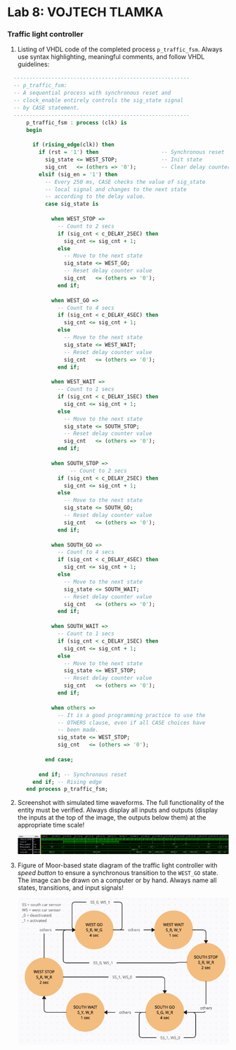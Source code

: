 # Lab 8: VOJTECH TLAMKA

### Traffic light controller

1. Listing of VHDL code of the completed process `p_traffic_fsm`. Always use syntax highlighting, meaningful comments, and follow VHDL guidelines:

```vhdl
  --------------------------------------------------------
  -- p_traffic_fsm:
  -- A sequential process with synchronous reset and
  -- clock_enable entirely controls the sig_state signal
  -- by CASE statement.
  --------------------------------------------------------
      p_traffic_fsm : process (clk) is
      begin
    
        if (rising_edge(clk)) then
          if (rst = '1') then                    -- Synchronous reset
            sig_state <= WEST_STOP;              -- Init state
            sig_cnt   <= (others => '0');        -- Clear delay counter
          elsif (sig_en = '1') then
            -- Every 250 ms, CASE checks the value of sig_state
            -- local signal and changes to the next state 
            -- according to the delay value.
            case sig_state is
    
              when WEST_STOP =>
                -- Count to 2 secs
                if (sig_cnt < c_DELAY_2SEC) then
                  sig_cnt <= sig_cnt + 1;
                else
                  -- Move to the next state
                  sig_state <= WEST_GO;
                  -- Reset delay counter value
                  sig_cnt   <= (others => '0');
                end if;
    
              when WEST_GO =>
                -- Count to 4 secs
                if (sig_cnt < c_DELAY_4SEC) then
                  sig_cnt <= sig_cnt + 1;
                else
                  -- Move to the next state
                  sig_state <= WEST_WAIT;
                  -- Reset delay counter value
                  sig_cnt   <= (others => '0');
                end if;
    
              when WEST_WAIT =>
                -- Count to 1 secs
                if (sig_cnt < c_DELAY_1SEC) then
                  sig_cnt <= sig_cnt + 1;
                else
                  -- Move to the next state
                  sig_state <= SOUTH_STOP;
                  -- Reset delay counter value
                  sig_cnt   <= (others => '0');
                end if;
    
              when SOUTH_STOP =>
                    -- Count to 2 secs
                if (sig_cnt < c_DELAY_2SEC) then
                  sig_cnt <= sig_cnt + 1;
                else
                  -- Move to the next state
                  sig_state <= SOUTH_GO;
                  -- Reset delay counter value
                  sig_cnt   <= (others => '0');
                end if;
    
              when SOUTH_GO =>
                -- Count to 4 secs
                if (sig_cnt < c_DELAY_4SEC) then
                  sig_cnt <= sig_cnt + 1;
                else
                  -- Move to the next state
                  sig_state <= SOUTH_WAIT;
                  -- Reset delay counter value
                  sig_cnt   <= (others => '0');
                end if;
    
              when SOUTH_WAIT =>
                -- Count to 1 secs
                if (sig_cnt < c_DELAY_1SEC) then
                  sig_cnt <= sig_cnt + 1;
                else
                  -- Move to the next state
                  sig_state <= WEST_STOP;
                  -- Reset delay counter value
                  sig_cnt   <= (others => '0');
                end if;
    
              when others =>
                -- It is a good programming practice to use the
                -- OTHERS clause, even if all CASE choices have
                -- been made.
                sig_state <= WEST_STOP;
                sig_cnt   <= (others => '0');
    
            end case;
    
          end if; -- Synchronous reset
        end if; -- Rising edge
      end process p_traffic_fsm;
```

2. Screenshot with simulated time waveforms. The full functionality of the entity must be verified. Always display all inputs and outputs (display the inputs at the top of the image, the outputs below them) at the appropriate time scale!

   ![Simulation](images/simulation.png)

3. Figure of Moor-based state diagram of the traffic light controller with *speed button* to ensure a synchronous transition to the `WEST_GO` state. The image can be drawn on a computer or by hand. Always name all states, transitions, and input signals!

   ![Diagram](images/diagram.png)
